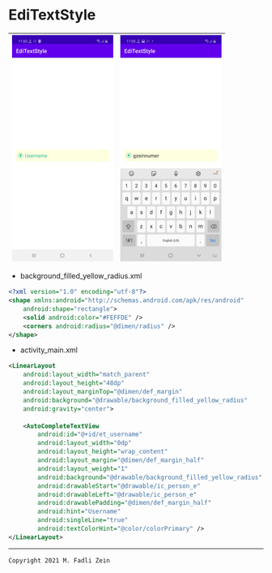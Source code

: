 # EdiTextStyle

|<img src="https://github.com/gzeinnumer/EdiTextStyle/blob/master/preview/example1.jpg" width="200"/>|<img src="https://github.com/gzeinnumer/EdiTextStyle/blob/master/preview/example2.jpg" width="200"/>|
|--|--|

- background_filled_yellow_radius.xml
```xml
<?xml version="1.0" encoding="utf-8"?>
<shape xmlns:android="http://schemas.android.com/apk/res/android"
    android:shape="rectangle">
    <solid android:color="#FEFFDE" />
    <corners android:radius="@dimen/radius" />
</shape>
```

- activity_main.xml
```xml
<LinearLayout
    android:layout_width="match_parent"
    android:layout_height="48dp"
    android:layout_marginTop="@dimen/def_margin"
    android:background="@drawable/background_filled_yellow_radius"
    android:gravity="center">

    <AutoCompleteTextView
        android:id="@+id/et_username"
        android:layout_width="0dp"
        android:layout_height="wrap_content"
        android:layout_margin="@dimen/def_margin_half"
        android:layout_weight="1"
        android:background="@drawable/background_filled_yellow_radius"
        android:drawableStart="@drawable/ic_person_e"
        android:drawableLeft="@drawable/ic_person_e"
        android:drawablePadding="@dimen/def_margin_half"
        android:hint="Username"
        android:singleLine="true"
        android:textColorHint="@color/colorPrimary" />
</LinearLayout>
```

---

```
Copyright 2021 M. Fadli Zein
```